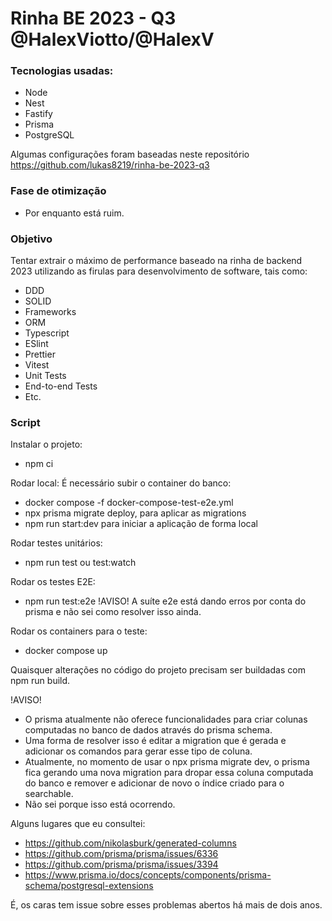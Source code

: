 # Rinha BE 2023 - Q3 @HalexViotto/@HalexV

### Tecnologias usadas:

- Node
- Nest
- Fastify
- Prisma
- PostgreSQL

Algumas configurações foram baseadas neste repositório https://github.com/lukas8219/rinha-be-2023-q3

### Fase de otimização

- Por enquanto está ruim.

### Objetivo

Tentar extrair o máximo de performance baseado na rinha de backend 2023 utilizando as firulas para desenvolvimento de software, tais como:

- DDD
- SOLID
- Frameworks
- ORM
- Typescript
- ESlint
- Prettier
- Vitest
- Unit Tests
- End-to-end Tests
- Etc.

### Script

Instalar o projeto:

- npm ci

Rodar local:
É necessário subir o container do banco:

- docker compose -f docker-compose-test-e2e.yml
- npx prisma migrate deploy, para aplicar as migrations
- npm run start:dev para iniciar a aplicação de forma local

Rodar testes unitários:

- npm run test ou test:watch

Rodar os testes E2E:

- npm run test:e2e
  !AVISO! A suíte e2e está dando erros por conta do prisma e não sei como resolver isso ainda.

Rodar os containers para o teste:

- docker compose up

Quaisquer alterações no código do projeto precisam ser buildadas com npm run build.

!AVISO!

- O prisma atualmente não oferece funcionalidades para criar colunas computadas no banco de dados através do prisma schema.
- Uma forma de resolver isso é editar a migration que é gerada e adicionar os comandos para gerar esse tipo de coluna.
- Atualmente, no momento de usar o npx prisma migrate dev, o prisma fica gerando uma nova migration para dropar essa coluna computada do banco e remover e adicionar de novo o índice criado para o searchable.
- Não sei porque isso está ocorrendo.

Alguns lugares que eu consultei:

- https://github.com/nikolasburk/generated-columns
- https://github.com/prisma/prisma/issues/6336
- https://github.com/prisma/prisma/issues/3394
- https://www.prisma.io/docs/concepts/components/prisma-schema/postgresql-extensions

É, os caras tem issue sobre esses problemas abertos há mais de dois anos.
